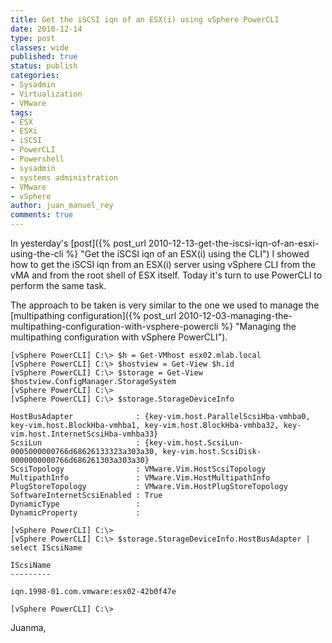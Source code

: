 ```yaml
---
title: Get the iSCSI iqn of an ESX(i) using vSphere PowerCLI
date: 2010-12-14
type: post
classes: wide
published: true
status: publish
categories:
- Sysadmin
- Virtualization
- VMware
tags:
- ESX
- ESXi
- iSCSI
- PowerCLI
- Powershell
- sysadmin
- systems administration
- VMware
- vSphere
author: juan_manuel_rey
comments: true
---
```


In yesterday's [post]({% post_url 2010-12-13-get-the-iscsi-iqn-of-an-esxi-using-the-cli %} "Get the iSCSI iqn of an ESX(i) using the CLI") I showed how to get the iSCSI iqn from an ESX(i) server using vSphere CLI from the vMA and from the root shell of ESX itself. Today it's turn to use PowerCLI to perform the same task.

The approach to be taken is very similar to the one we used to manage the [multipathing configuration]({% post_url 2010-12-03-managing-the-multipathing-configuration-with-vsphere-powercli %} "Managing the multipathing configuration with vSphere PowerCLI").

```text
[vSphere PowerCLI] C:\> $h = Get-VMhost esx02.mlab.local
[vSphere PowerCLI] C:\> $hostview = Get-View $h.id
[vSphere PowerCLI] C:\> $storage = Get-View $hostview.ConfigManager.StorageSystem
[vSphere PowerCLI] C:\>
[vSphere PowerCLI] C:\> $storage.StorageDeviceInfo

HostBusAdapter              : {key-vim.host.ParallelScsiHba-vmhba0, key-vim.host.BlockHba-vmhba1, key-vim.host.BlockHba-vmhba32, key-vim.host.InternetScsiHba-vmhba33}
ScsiLun                     : {key-vim.host.ScsiLun-0005000000766d68626133323a303a30, key-vim.host.ScsiDisk-0000000000766d686261303a303a30}
ScsiTopology                : VMware.Vim.HostScsiTopology
MultipathInfo               : VMware.Vim.HostMultipathInfo
PlugStoreTopology           : VMware.Vim.HostPlugStoreTopology
SoftwareInternetScsiEnabled : True
DynamicType                 :
DynamicProperty             :

[vSphere PowerCLI] C:\>
[vSphere PowerCLI] C:\> $storage.StorageDeviceInfo.HostBusAdapter | select IScsiName

IScsiName                                                                                                                                                               
---------                                                                                                                                                                

iqn.1998-01.com.vmware:esx02-42b0f47e                                                                                                                                    

[vSphere PowerCLI] C:\>
```

Juanma,
